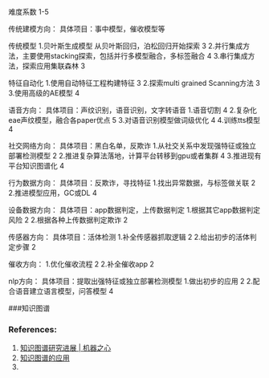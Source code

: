 难度系数 1-5

传统建模方向：
具体项目：事中模型，催收模型等

传统模型
1.贝叶斯生成模型 从贝叶斯回归，泊松回归开始探索 3
2.并行集成方法，主要使用stacking探索，包括并行多模型融合，多标签融合 4
3.串行集成方法，探索应用集联森林 3

特征自动化
1.使用自动特征工程构建特征 3
2.探索multi grained Scanning方法 3
3.使用高级的AE模型 4

语音方向：
具体项目：声纹识别，语音识别，文字转语音
1.语音切割 4
2.复杂化eae声纹模型，融合各paper优点 5
3.对语音识别模型做词级优化 4
4.训练tts模型 4

社交网络方向：
具体项目：黑白名单，反欺诈
1.从社交关系中发现强特征或独立部署检测模型 2
2.推进复杂算法落地，计算平台转移到gpu或者集群 4
3.推进现有平台知识图谱化 4

行为数据方向：
具体项目：反欺诈，寻找特征 
1.找出异常数据，与标签做关联 2
2.推进模型应用，GC或DL 4

设备数据方向：
具体项目：app数据判定，上传数据判定
1.根据其它app数据判定风险 2
2.根据各种上传数据判定欺诈 2

传感器方向：
具体项目：活体检测
1.补全传感器抓取逻辑 2
2.给出初步的活体判定步骤 2

催收方向：
1.优化催收流程 2
2.补全催收app 2


nlp方向：
具体项目：提取出强特征或独立部署检测模型
1.做出初步的应用 2
2.配合语音建立语言模型，问答模型 4


###知识图谱


### References:
1. [知识图谱研究进展 | 机器之心](https://www.jiqizhixin.com/articles/2017-03-20)
2. [知识图谱的应用](https://zhuanlan.zhihu.com/p/28609177)
2. 

